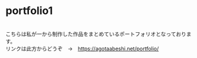 # portfolio1
<br>
こちらは私が一から制作した作品をまとめているポートフォリオとなっております。<br>
リンクは此方からどうぞ　→　<a href="https://agotaabeshi.net/portfolio/" target = "blank" class="link">https://agotaabeshi.net/portfolio/</a><!-- /link -->
